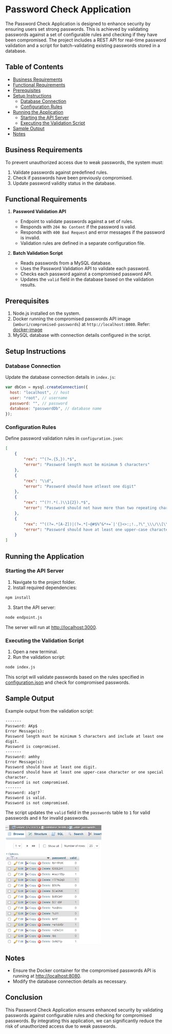 # Password Check Application

The Password Check Application is designed to enhance security by ensuring users set strong passwords. This is achieved by validating passwords against a set of configurable rules and checking if they have been compromised. The project includes a REST API for real-time password validation and a script for batch-validating existing passwords stored in a database.

## Table of Contents

- [Business Requirements](#business-requirements)
- [Functional Requirements](#functional-requirements)
- [Prerequisites](#prerequisites)
- [Setup Instructions](#setup-instructions)
  - [Database Connection](#database-connection)
  - [Configuration Rules](#configuration-rules)
- [Running the Application](#running-the-application)
  - [Starting the API Server](#starting-the-api-server)
  - [Executing the Validation Script](#executing-the-validation-script)
- [Sample Output](#sample-output)
- [Notes](#notes)


## Business Requirements

To prevent unauthorized access due to weak passwords, the system must:
1. Validate passwords against predefined rules.
2. Check if passwords have been previously compromised.
3. Update password validity status in the database.

## Functional Requirements

1. **Password Validation API**
   - Endpoint to validate passwords against a set of rules.
   - Responds with `204 No Content` if the password is valid.
   - Responds with `400 Bad Request` and error messages if the password is invalid.
   - Validation rules are defined in a separate configuration file.

2. **Batch Validation Script**
   - Reads passwords from a MySQL database.
   - Uses the Password Validation API to validate each password.
   - Checks each password against a compromised password API.
   - Updates the `valid` field in the database based on the validation results.

## Prerequisites

1. Node.js installed on the system.
2. Docker running the compromised passwords API image (`amburi/compromised-passwords`) at `http://localhost:8080`. Refer: [docker-image](https://hub.docker.com/repository/docker/amburi/compromised-passwords)
3. MySQL database with connection details configured in the script.

## Setup Instructions

### Database Connection

Update the database connection details in `index.js`:

```javascript
var dbCon = mysql.createConnection({
  host: "localhost", // host
  user: "root", // username
  password: "", // password
  database: "passwordDb", // database name
});
```

### Configuration Rules

Define password validation rules in `configuration.json`:

```json
[
    {
        "rex": "^(?=.{5,}).*$",
        "error": "Password length must be minimum 5 characters"
    },
    {
        "rex": "\\d",
        "error": "Password should have atleast one digit"
    },
    {
        "rex": "^(?!.*(.)\\1{2}).*$",
        "error": "Password should not have more than two repeating characters"
    },
    {
        "rex": "^((?=.*[A-Z])|(?=.*[~@#$%^&*+=`|'{}<>:;!.,?\"_\\\/\\[\\]()-]+)).*$",
        "error": "Password should have at least one upper-case character or alternatively one special character"
    }
]
```

## Running the Application

### Starting the API Server

1. Navigate to the project folder.
2. Install required dependencies:

```bash
npm install
```

3. Start the API server:

```bash
node endpoint.js
```

The server will run at [http://localhost:3000](http://localhost:3000).

### Executing the Validation Script

1. Open a new terminal.
2. Run the validation script:

```bash
node index.js
```

This script will validate passwords based on the rules specified in [configuration.json](./configuration.json) and check for compromised passwords.

## Sample Output

Example output from the validation script:

```
------- 
Password: AKp$
Error Message(s):
Password length must be minimum 5 characters and include at least one digit.
Password is compromised.
-------
Password: amhhy
Error Message(s):
Password should have at least one digit.
Password should have at least one upper-case character or one special character.
Password is not compromised.
------- 
Password: a1g!7
Password is valid.
Password is not compromised.
```

The script updates the `valid` field in the `passwords` table to `1` for valid passwords and `0` for invalid passwords.

<img src="output/Database-Output.PNG" width="300">

## Notes

- Ensure the Docker container for the compromised passwords API is running at [http://localhost:8080](http://localhost:8080).
- Modify the database connection details as necessary.

## Conclusion

This Password Check Application ensures enhanced security by validating passwords against configurable rules and checking for compromised passwords. By integrating this application, we can significantly reduce the risk of unauthorized access due to weak passwords.